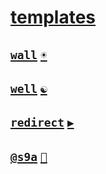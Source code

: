 # [templates](https://webmural.com/templates)

## [`wall`](../../../wall) [`☀️`](https://webmural.com/wall)

## [`well`](../../../well) [`☯️`](https://webmural.com/well)

## [`redirect`](../../../redirect) [`▶️`](https://webmural.com/redirect)

## [`@s9a`](https://github.com/s9a/templates) [`🧿`](https://s9a.page/templates)
